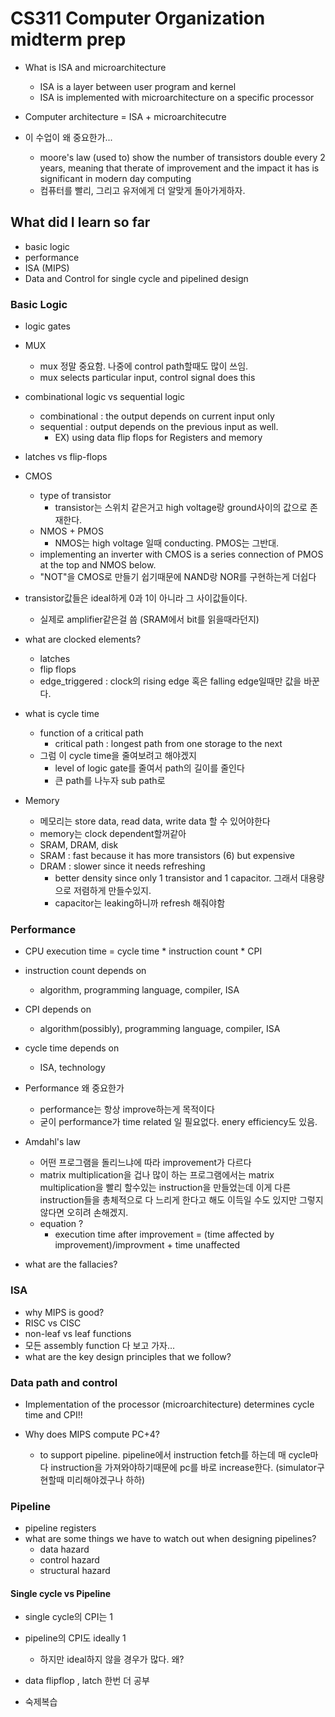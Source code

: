 # CS311 Computer Organization midterm prep

* What is ISA and microarchitecture
  * ISA is a layer between user program and kernel
  * ISA is implemented with microarchitecture on a specific processor

* Computer architecture = ISA + microarchitecutre

* 이 수업이 왜 중요한가...
  * moore's law (used to) show the number of transistors double every 2 years, meaning that therate of improvement and the impact it has is significant in modern day computing
  * 컴퓨터를 빨리, 그리고 유저에게 더 알맞게 돌아가게하자.

## What did I learn so far 
* basic logic
* performance
* ISA (MIPS)
* Data and Control for single cycle and pipelined design

### Basic Logic
* logic gates 
* MUX
  * mux 정말 중요함. 나중에 control path할때도 많이 쓰임.
  * mux selects particular input, control signal does this

* combinational logic vs sequential logic
  * combinational : the output depends on current input only
  * sequential : output depends on the previous input as well. 
    * EX) using data flip flops for Registers and memory 

* latches vs flip-flops

* CMOS
  * type of transistor
    * transistor는 스위치 같은거고 high voltage랑 ground사이의 값으로 존재한다.
  * NMOS + PMOS
    * NMOS는 high voltage 일때 conducting. PMOS는 그반대.
  * implementing an inverter with CMOS is a series connection of PMOS at the top and NMOS below.
  * "NOT"을 CMOS로 만들기 쉽기때문에 NAND랑 NOR를 구현하는게 더쉽다

* transistor값들은 ideal하게 0과 1이 아니라 그 사이값들이다.
  * 실제로 amplifier같은걸 씀 (SRAM에서 bit를 읽을때라던지)

* what are clocked elements?
  * latches
  * flip flops
  * edge_triggered : clock의 rising edge 혹은 falling edge일때만 값을 바꾼다.

* what is cycle time 
  * function of a critical path 
    * critical path : longest path from one storage to the next
  * 그럼 이 cycle time을 줄여보려고 해야겠지
    * level of logic gate를 줄여서 path의 길이를 줄인다
    * 큰 path를 나누자 sub path로

* Memory
  * 메모리는 store data, read data, write data  할 수 있어야한다
  * memory는 clock dependent할꺼같아
  * SRAM, DRAM, disk
  * SRAM : fast because it has more transistors (6) but expensive
  * DRAM : slower since it needs refreshing
    * better density since only 1 transistor and 1 capacitor. 그래서 대용량으로 저렴하게 만들수있지.
    * capacitor는 leaking하니까 refresh 해줘야함

### Performance 
* CPU execution time = cycle time * instruction count * CPI

* instruction count depends on
  * algorithm, programming language, compiler, ISA
* CPI depends on 
  * algorithm(possibly), programming language, compiler, ISA
* cycle time depends on
  * ISA, technology

* Performance 왜 중요한가
  * performance는 항상 improve하는게 목적이다
  * 굳이 performance가 time related 일 필요없다. enery efficiency도 있음.

* Amdahl's law
  * 어떤 프로그램을 돌리느냐에 따라 improvement가 다르다
  * matrix multiplication을 겁나 많이 하는 프로그램에서는 matrix multiplication을 빨리 할수있는 instruction을 만들었는데 이게 다른 instruction들을 총체적으로 다 느리게 한다고 해도 이득일 수도 있지만 그렇지 않다면 오히려 손해겠지.
  * equation ? 
    * execution time after improvement = (time affected by improvement)/improvment + time unaffected
* what are the fallacies?



### ISA
* why MIPS is good?
* RISC vs CISC
* non-leaf vs leaf functions
* 모든 assembly function 다 보고 가자...
* what are the key design principles that we follow?


### Data path and control
* Implementation of the processor (microarchitecture) determines cycle time and CPI!!

* Why does MIPS compute PC+4?
  * to support pipeline. pipeline에서 instruction fetch를 하는데 매 cycle마다 instruction을 가져와야하기때문에 pc를 바로 increase한다. (simulator구현할때 미리해야겠구나 하하)


### Pipeline
* pipeline registers
* what are some things we have to watch out when designing pipelines?
  * data hazard
  * control hazard
  * structural hazard


#### Single cycle vs Pipeline
* single cycle의 CPI는 1
* pipeline의 CPI도 ideally 1
  * 하지만 ideal하지 않을 경우가 많다. 왜?


* data flipflop , latch 한번 더 공부
* 숙제복습



